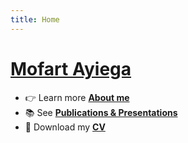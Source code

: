 ```yaml
---
title: Home
---
```


# [Mofart Ayiega](https://github.com/MofartAyiega)

- 👉 Learn more **[About me](/about)**
- 📚 See **[Publications & Presentations](/publications)**
- 📄 Download my **[CV](/cv)**
